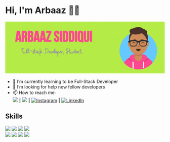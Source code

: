 # Hi, I'm Arbaaz 👋😄
<img src="https://github.com/arbaazsama/arbaazsama/blob/master/gh-header-image-cropped.jpg" alt="banner that says Arbaaz Siddiqui - Full Stack Developer, calongside a cartoon illustration of Arbaaz">


- 🌱 I’m currently learning to be Full-Stack Developer
- 🤔 I’m looking for help new fellow developers
- 📫 How to reach me: <br>
[<img src="https://imgur.com/a/Zaa3ck1">][website] **|** 
[<img src="https://img.shields.io/badge/Twitter-%230077B5.svg?&style=flat-square&logo=twitter&logoColor=white">][twitter] **|** 
[<img src="https://img.shields.io/badge/Instagram-%23E4405F.svg?&style=flat-square&logo=instagram&logoColor=white" alt="Instagram">][instagram] **|** 
[<img src="https://img.shields.io/badge/LinkedIn-%230077B5.svg?&style=flat-square&logo=linkedin&logoColor=white" alt="LinkedIn">][Linkedin]

[Website]: https://arbaazsama.github.io/profile/
[Twitter]: https://twitter.com/justarbaaz
[Instagram]: https://instagram.com/iarbaazsiddiqui
[Linkedin]: https://linkedin.com/in/arbaazsiddiqui
## Skills
<img src="https://img.shields.io/badge/JavaScript -3d03fc" /> <img src="https://img.shields.io/badge/Python -41b883" /> <img src="https://img.shields.io/badge/Java -FF0000" /> <img src="https://img.shields.io/badge/C/C++ -C357C4" /><br>
<img src="https://img.shields.io/badge/HTML5-ff7851" /> <img src="https://img.shields.io/badge/CSS3-44b2fb" /> <img src="https://img.shields.io/badge/Bootstrap -563d7c" />
<img src="https://img.shields.io/badge/React.js -1cc4b4" />
</br>


